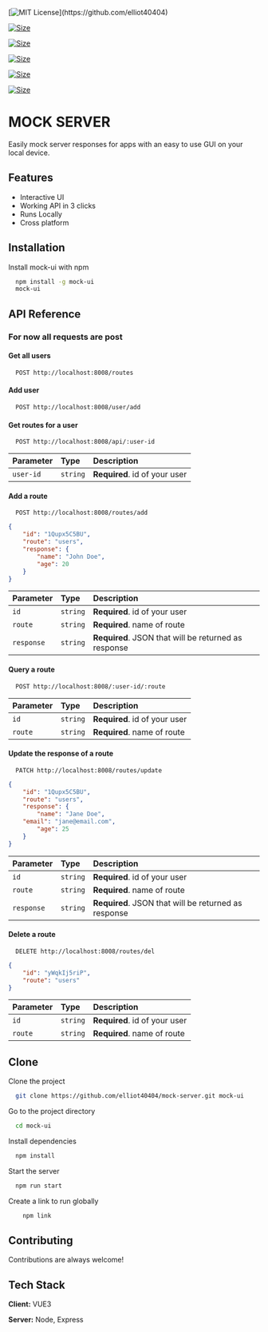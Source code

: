
[![MIT License](https://img.shields.io/apm/l/atomic-design-ui.svg?)](https://github.com/elliot40404) 

[![Size](https://img.shields.io/bundlephobia/minzip/mock-ui)](https://github.com/elliot40404)

[![Size](https://img.shields.io/github/issues/elliot40404/mock-server)](https://github.com/elliot40404)

[![Size](https://img.shields.io/github/forks/elliot40404/mock-server)](https://github.com/elliot40404)

[![Size](https://img.shields.io/github/stars/elliot40404/mock-server)](https://github.com/elliot40404)

[![Size](https://img.shields.io/npm/dw/mock-ui?style=for-the-badge)](https://github.com/elliot40404)


# MOCK SERVER

Easily mock server responses for apps with an easy to use GUI on your local device.


## Features

- Interactive UI
- Working API in 3 clicks
- Runs Locally
- Cross platform

  
## Installation

Install mock-ui with npm

```bash
  npm install -g mock-ui
  mock-ui
```
    
## API Reference

### For now all requests are post

#### Get all users

```http
  POST http://localhost:8008/routes
```

#### Add user

```http
  POST http://localhost:8008/user/add
```

#### Get routes for a user

```http
  POST http://localhost:8008/api/:user-id
```

| Parameter | Type     | Description                       |
| :-------- | :------- | :-------------------------------- |
| `user-id`      | `string` | **Required**. id of your user |


#### Add a route

```http
  POST http://localhost:8008/routes/add
```

```json
{
	"id": "1Qupx5C5BU",
	"route": "users",
	"response": {
		"name": "John Doe",
		"age": 20
	}
}
```
| Parameter | Type     | Description                       |
| :-------- | :------- | :-------------------------------- |
| `id`      | `string` | **Required**. id of your user |
| `route`      | `string` | **Required**. name of route |
| `response`      | `string` | **Required**. JSON that will be returned as response |

#### Query a route

```http
  POST http://localhost:8008/:user-id/:route
```
| Parameter | Type     | Description                       |
| :-------- | :------- | :-------------------------------- |
| `id`      | `string` | **Required**. id of your user |
| `route`      | `string` | **Required**. name of route |

#### Update the response of a route

```http
  PATCH http://localhost:8008/routes/update
```

```json
{
	"id": "1Qupx5C5BU",
	"route": "users",
	"response": {
		"name": "Jane Doe",
    "email": "jane@email.com",
		"age": 25
	}
}
```
| Parameter | Type     | Description                       |
| :-------- | :------- | :-------------------------------- |
| `id`      | `string` | **Required**. id of your user |
| `route`      | `string` | **Required**. name of route |
| `response`      | `string` | **Required**. JSON that will be returned as response |

#### Delete a route

```http
  DELETE http://localhost:8008/routes/del
```

```json
{
	"id": "yWqkIj5riP",
	"route": "users"
}
```
| Parameter | Type     | Description                       |
| :-------- | :------- | :-------------------------------- |
| `id`      | `string` | **Required**. id of your user |
| `route`      | `string` | **Required**. name of route |

## Clone 

Clone the project

```bash
  git clone https://github.com/elliot40404/mock-server.git mock-ui
```

Go to the project directory

```bash
  cd mock-ui
```

Install dependencies

```bash
  npm install
```

Start the server

```bash
  npm run start
```

Create a link to run globally

```bash
    npm link
```

  
## Contributing

Contributions are always welcome!

  
## Tech Stack

**Client:** VUE3

**Server:** Node, Express

  

